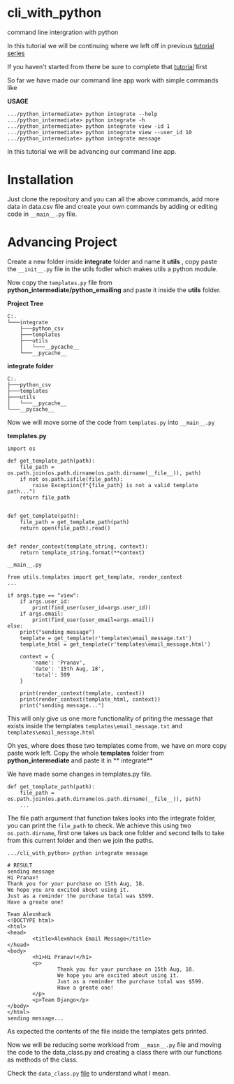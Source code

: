 # cli_with_python
command line intergration with python

In this tutorial we will be continuing where we left off in previous [tutorial series](https://github.com/Alexmhack/python_intermediate)

If you haven't started from there be sure to complete that [tutorial](https://github.com/Alexmhack/python_intermediate) first 

So far we have made our command line app work with simple commands like

**USAGE**
```
.../python_intermediate> python integrate --help
.../python_intermediate> python integrate -h
.../python_intermediate> python integrate view -id 1
.../python_intermediate> python integrate view --user_id 10
.../python_intermediate> python integrate message
```

In this tutorial we will be advancing our command line app.

# Installation
Just clone the repository and you can all the above commands, add more data in data.csv 
file and create your own commands by adding or editing code in ```__main__.py``` file.

# Advancing Project
Create a new folder inside **integrate** folder and name it **utils** , copy paste the
```__init__.py``` file in the utils fodler which makes utils a python module.

Now copy the ```templates.py``` file from **python_intermediate/python_emailing** and paste 
it inside the **utils** folder.

**Project Tree**
```
C:.
└───integrate
    ├───python_csv
    ├───templates
    ├───utils
    │   └───__pycache__
    └───__pycache__
```

**integrate folder**
```
C:.
├───python_csv
├───templates
├───utils
│   └───__pycache__
└───__pycache__
```

Now we will move some of the code from ```templates.py``` into ```__main__.py```

**templates.py**
```
import os

def get_template_path(path):
	file_path = os.path.join(os.path.dirname(os.path.dirname(__file__)), path)
	if not os.path.isfile(file_path):
		raise Exception(f"{file_path} is not a valid template path...")
	return file_path


def get_template(path):
	file_path = get_template_path(path)
	return open(file_path).read()


def render_context(template_string, context):
	return template_string.format(**context)

```

```
__main__.py

from utils.templates import get_template, render_context
...

if args.type == "view":
	if args.user_id:
		print(find_user(user_id=args.user_id))
	if args.email:
		print(find_user(user_email=args.email))
else:
	print("sending message")
	template = get_template(r'templates\email_message.txt')
	template_html = get_template(r'templates\email_message.html')

	context = {
		'name': 'Pranav',
		'date': '15th Aug, 18',
		'total': 599
	}

	print(render_context(template, context))
	print(render_context(template_html, context))
	print("sending message...")
```

This will only give us one more functionality of priting the message that exists inside 
the templates ```templates\email_message.txt``` and ```templates\email_message.html```

Oh yes, where does these two templates come from, we have on more copy paste work left.
Copy the whole **templates** folder from **python_intermediate** and paste it in **
integrate**

We have made some changes in templates.py file.

```
def get_template_path(path):
	file_path = os.path.join(os.path.dirname(os.path.dirname(__file__)), path)
	...
```

The file path argument that function takes looks into the integrate folder, you can print
the ```file_path``` to check. We achieve this using two ```os.path.dirname```, first one
takes us back one folder and second tells to take from this current folder and then we join
the paths.

```
.../cli_with_python> python integrate message

# RESULT
sending message
Hi Pranav!
Thank you for your purchase on 15th Aug, 18.
We hope you are excited about using it.
Just as a reminder the purchase total was $599.
Have a greate one!

Team Alexmhack
<!DOCTYPE html>
<html>
<head>
        <title>Alexmhack Email Message</title>
</head>
<body>
        <h1>Hi Pranav!</h1>
        <p>
                Thank you for your purchase on 15th Aug, 18.
                We hope you are excited about using it.
                Just as a reminder the purchase total was $599.
                Have a greate one!
        </p>
        <p>Team Django</p>
</body>
</html>
sending message...
```

As expected the contents of the file inside the templates gets printed.

Now we will be reducing some workload from ```__main__.py``` file and moving the code
to the data_class.py and creating a class there with our functions as methods of the 
class.

Check the ```data_class.py``` [file](https://github.com/Alexmhack/cli_with_python/blob/master/integrate/data_class.py) to understand what I mean.

